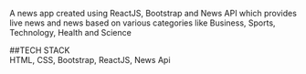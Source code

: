 A news app created using ReactJS, Bootstrap and News API which provides live news and news based on various categories like Business, Sports, Technology, Health and Science

##TECH STACK <br/>
HTML, CSS, Bootstrap, ReactJS, News Api